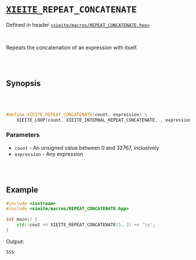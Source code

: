 # [`XIEITE`](../../docs/macros.md)`_REPEAT_CONCATENATE`
Defined in header [`<xieite/macros/REPEAT_CONCATENATE.hpp>`](../../include/xieite/macros/REPEAT_CONCATENATE.hpp)

<br/>

Repeats the concatenation of an expression with itself.

<br/><br/>

## Synopsis

<br/><br/>

```cpp
#define XIEITE_REPEAT_CONCATENATE(count, expression) \
	XIEITE_LOOP(count, XIEITE_INTERNAL_REPEAT_CONCATENATE, , expression)
```
### Parameters
- `count` - An unsigned value between 0 and 32767, inclusively
- `expression` - Any expression

<br/><br/>

## Example
```cpp
#include <iostream>
#include <xieite/macros/REPEAT_CONCATENATE.hpp>

int main() {
	std::cout << XIEITE_REPEAT_CONCATENATE(5, 3) << '\n';
}
```
Output:
```
555
```
